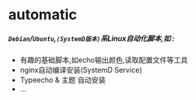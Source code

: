 # automatic
##### ``Debian``/``Ubuntu``,``(SystemD版本)``系Linux自动化脚本,如 :
* 有趣的基础脚本,如echo输出颜色,读取配置文件等工具
* nginx自动编译安装(SystemD Service)
* Typeecho & 主题 自动安装
* ...
